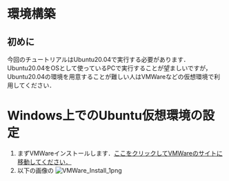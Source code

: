 # 環境構築
## 初めに
今回のチュートリアルはUbuntu20.04で実行する必要があります．<br>
Ubuntu20.04をOSとして使っているPCで実行することが望ましいですが，Ubuntu20.04の環境を用意することが難しい人はVMWareなどの仮想環境で利用してください．<br>
# Windows上でのUbuntu仮想環境の設定
1. まずVMWareインストールします．[ここをクリックしてVMWareのサイトに移動してください．](https://customerconnect.vmware.com/jp/downloads/#all_products)<br>
2. 以下の画像の
![VMWare_Install_1png](https://user-images.githubusercontent.com/75206988/184588792-0522b1ea-c657-4a06-b487-6fd301c63eaa.png)

